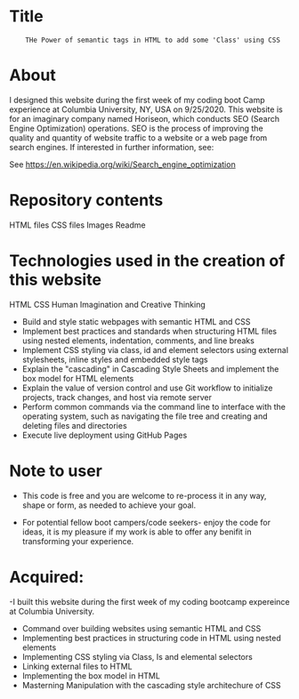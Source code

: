 # Title
        THe Power of semantic tags in HTML to add some 'Class' using CSS

# About
 I designed this website during the first week of my coding boot Camp experience at Columbia University, NY, USA on 9/25/2020. This website is for an imaginary company named Horiseon, which conducts SEO (Search Engine Optimization) operations. SEO is the process of improving the quality and quantity of website traffic to a website or a web page from search engines. If interested in further information, see: 

 See https://en.wikipedia.org/wiki/Search_engine_optimization
 

 # Repository contents
 HTML files
 CSS files
 Images
 Readme 

 # Technologies used in the creation of this website
 HTML
 CSS
 Human Imagination and Creative Thinking



 * Build and style static webpages with semantic HTML and CSS
* Implement best practices and standards when structuring HTML files using nested elements, indentation, comments, and line breaks
* Implement CSS styling via class, id and element selectors using external stylesheets, inline styles and embedded style tags
* Explain the "cascading" in Cascading Style Sheets and implement the box model for HTML elements
* Explain the value of version control and use Git workflow to initialize projects, track changes, and host via remote server
* Perform common commands via the command line to interface with the operating system, such as navigating the file tree and creating and deleting files and directories
* Execute live deployment using GitHub Pages


 # Note to user
- This code is free and you are welcome to re-process it in any way, shape or form, as needed to achieve your goal. 

 - For potential fellow boot campers/code seekers- enjoy the code for ideas, it is my pleasure if my work is able to offer any benifit in transforming your experience.

# Acquired: 
-I built this website during the first week of my coding bootcamp expereince at Columbia University. 

* Command over building websites using semantic HTML and CSS 
* Implementing best practices in structuring code in HTML using nested elements
* Implementing CSS styling via Class, Is and elemental selectors
* Linking external files to HTML
* Implementing the box model in HTML
* Masterning Manipulation with the cascading style architechure of CSS


